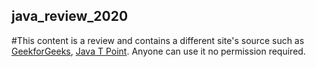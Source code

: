 ## java_review_2020
#This content is a review and contains a different site's source such as [GeekforGeeks](https://www.geeksforgeeks.org/java/), [Java T Point](https://www.javatpoint.com/java-tutorial).  Anyone can use it no permission required.
